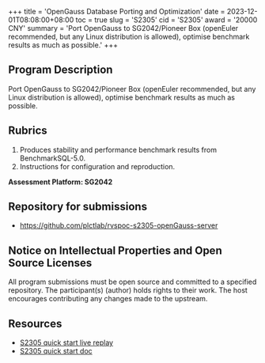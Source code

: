 +++
title = 'OpenGauss Database Porting and Optimization'
date = 2023-12-01T08:08:00+08:00
toc = true
slug = 'S2305'
cid = 'S2305'
award = '20000 CNY'
summary = 'Port OpenGauss to SG2042/Pioneer Box (openEuler recommended, but any Linux distribution is allowed), optimise benchmark results as much as possible.'
+++

## Program Description

Port OpenGauss to SG2042/Pioneer Box (openEuler recommended, but any Linux distribution is allowed), optimise benchmark results as much as possible.

## Rubrics

1. Produces stability and performance benchmark results from BenchmarkSQL-5.0.
2. Instructions for configuration and reproduction.

**Assessment Platform: SG2042**

## Repository for submissions

- https://github.com/plctlab/rvspoc-s2305-openGauss-server

## Notice on Intellectual Properties and Open Source Licenses

All program submissions must be open source and committed to a specified repository. The participant(s) (author) holds rights to their work. The host encourages contributing any changes made to the upstream.

## Resources

- [S2305 quick start live replay](https://www.bilibili.com/video/BV1sK411e7dY/)
- [S2305 quick start doc](https://github.com/plctlab/rvspoc/blob/main/Docs/S2305/S2305.md)
